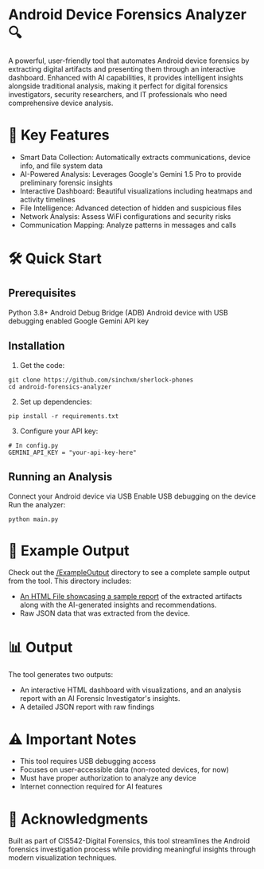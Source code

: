 # Android Device Forensics Analyzer 🔍
A powerful, user-friendly tool that automates Android device forensics by extracting digital artifacts and presenting them through an interactive dashboard. Enhanced with AI capabilities, it provides intelligent insights alongside traditional analysis, making it perfect for digital forensics investigators, security researchers, and IT professionals who need comprehensive device analysis.

# 🚀 Key Features

- Smart Data Collection: Automatically extracts communications, device info, and file system data
- AI-Powered Analysis: Leverages Google's Gemini 1.5 Pro to provide preliminary forensic insights
- Interactive Dashboard: Beautiful visualizations including heatmaps and activity timelines
- File Intelligence: Advanced detection of hidden and suspicious files
- Network Analysis: Assess WiFi configurations and security risks
- Communication Mapping: Analyze patterns in messages and calls

# 🛠️ Quick Start
## Prerequisites

Python 3.8+
Android Debug Bridge (ADB)
Android device with USB debugging enabled
Google Gemini API key

## Installation

1. Get the code:
```
git clone https://github.com/sinchxm/sherlock-phones
cd android-forensics-analyzer
```
2. Set up dependencies:
```
pip install -r requirements.txt
```
3. Configure your API key:
```
# In config.py
GEMINI_API_KEY = "your-api-key-here"
```
## Running an Analysis

Connect your Android device via USB
Enable USB debugging on the device
Run the analyzer:
```
python main.py
```
# 📱 Example Output
Check out the [/ExampleOutput](/ExampleOutput) directory to see a complete sample output from the tool. This directory includes:
- [An HTML File showcasing a sample report](/ExampleOutput/placeholder.html) of the extracted artifacts along with the AI-generated insights and recommendations.
- Raw JSON data that was extracted from the device.

# 📊 Output
The tool generates two outputs:
- An interactive HTML dashboard with visualizations, and an analysis report with an AI Forensic Investigator's insights.
- A detailed JSON report with raw findings

# ⚠️ Important Notes

- This tool requires USB debugging access
- Focuses on user-accessible data (non-rooted devices, for now)
- Must have proper authorization to analyze any device
- Internet connection required for AI features

# 🙏 Acknowledgments
Built as part of CIS542-Digital Forensics, this tool streamlines the Android forensics investigation process while providing meaningful insights through modern visualization techniques.

